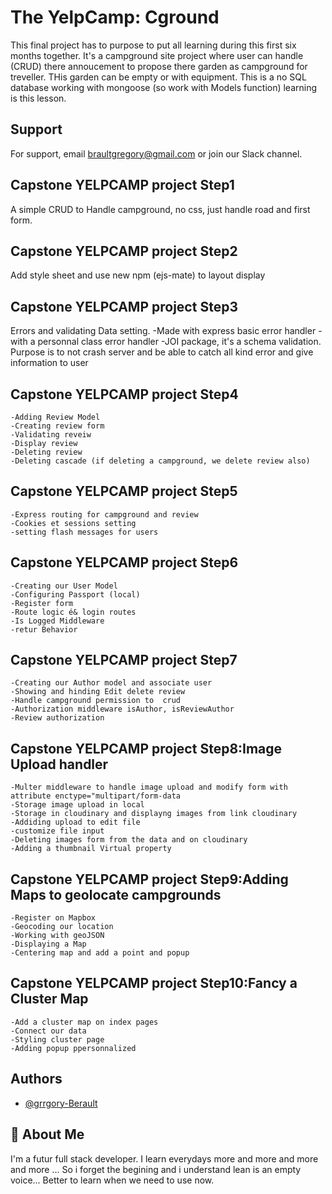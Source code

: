 
# The YelpCamp: Cground

This final project has to purpose to put all learning during this first six months together.
It's a campground site project where user can handle (CRUD) there annoucement to propose there garden as campground for treveller.
THis garden can be empty or with equipment. 
This is a no SQL database  working with mongoose (so work with Models function) learning is this lesson.



## Support

For support, email braultgregory@gmail.com or join our Slack channel.


## Capstone YELPCAMP project Step1

A simple CRUD to Handle campground, no css, just handle road and first form. 

## Capstone YELPCAMP project Step2

Add style sheet and use new npm (ejs-mate) to layout display

## Capstone YELPCAMP project Step3

Errors and validating Data setting.
    -Made with express basic error handler
    -with a personnal class error handler
    -JOI package, it's a schema validation.
Purpose is to not crash server and be able to catch all kind error and give information to user

## Capstone YELPCAMP project Step4

    -Adding Review Model
    -Creating review form
    -Validating reveiw
    -Display review
    -Deleting review
    -Deleting cascade (if deleting a campground, we delete review also)

## Capstone YELPCAMP project Step5

    -Express routing for campground and review
    -Cookies et sessions setting
    -setting flash messages for users

## Capstone YELPCAMP project Step6

    -Creating our User Model
    -Configuring Passport (local)
    -Register form
    -Route logic é& login routes
    -Is Logged Middleware
    -retur Behavior

## Capstone YELPCAMP project Step7

    -Creating our Author model and associate user
    -Showing and hinding Edit delete review
    -Handle campground permission to  crud
    -Authorization middleware isAuthor, isReviewAuthor
    -Review authorization

## Capstone YELPCAMP project Step8:Image Upload handler
    -Multer middleware to handle image upload and modify form with attribute enctype="multipart/form-data
    -Storage image upload in local
    -Storage in cloudinary and displayng images from link cloudinary
    -Addiding upload to edit file
    -customize file input
    -Deleting images form from the data and on cloudinary
    -Adding a thumbnail Virtual property

## Capstone YELPCAMP project Step9:Adding Maps to geolocate campgrounds
    -Register on Mapbox
    -Geocoding our location
    -Working with geoJSON
    -Displaying a Map
    -Centering map and add a point and popup

## Capstone YELPCAMP project Step10:Fancy a Cluster Map
    -Add a cluster map on index pages
    -Connect our data
    -Styling cluster page
    -Adding popup ppersonnalized

## Authors

- [@grrgory-Berault](https://github.com/gr3g01ry)


## 🚀 About Me
I'm a futur full stack developer.
I learn everydays more and more and more and more ... So i forget the begining and i understand lean is an empty voice... Better to learn when we need to use now.

